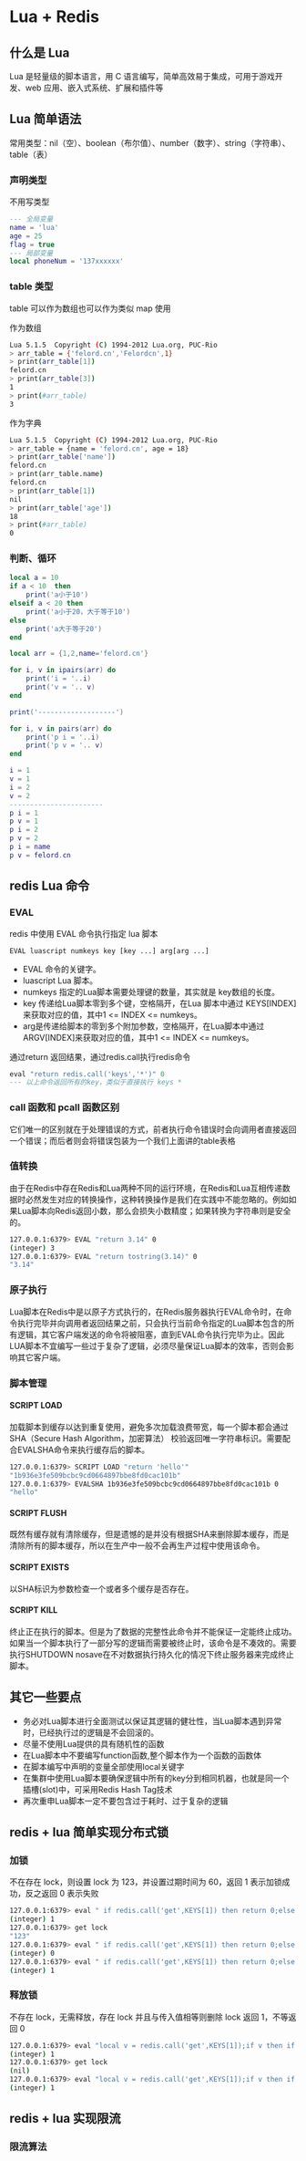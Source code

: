 # Lua + Redis
## 什么是 Lua
Lua 是轻量级的脚本语言，用 C 语言编写，简单高效易于集成，可用于游戏开发、web 应用、嵌入式系统、扩展和插件等
## Lua 简单语法
常用类型：nil（空）、boolean（布尔值）、number（数字）、string（字符串）、table（表）
### 声明类型
不用写类型
```lua
--- 全局变量
name = 'lua'
age = 25
flag = true
--- 局部变量
local phoneNum = '137xxxxxx'
```
### table 类型
table 可以作为数组也可以作为类似 map 使用

作为数组
```bash
Lua 5.1.5  Copyright (C) 1994-2012 Lua.org, PUC-Rio
> arr_table = {'felord.cn','Felordcn',1}
> print(arr_table[1])
felord.cn
> print(arr_table[3])
1
> print(#arr_table)
3
```

作为字典
```bash
Lua 5.1.5  Copyright (C) 1994-2012 Lua.org, PUC-Rio
> arr_table = {name = 'felord.cn', age = 18}
> print(arr_table['name'])
felord.cn
> print(arr_table.name)
felord.cn
> print(arr_table[1])
nil
> print(arr_table['age'])
18
> print(#arr_table)
0
```
### 判断、循环
```lua
local a = 10
if a < 10  then
	print('a小于10')
elseif a < 20 then
	print('a小于20，大于等于10')
else
	print('a大于等于20')
end
```

```lua
local arr = {1,2,name='felord.cn'}

for i, v in ipairs(arr) do
    print('i = '..i)
    print('v = '.. v)
end

print('-------------------')

for i, v in pairs(arr) do
    print('p i = '..i)
    print('p v = '.. v)
end

i = 1
v = 1
i = 2
v = 2
-----------------------
p i = 1
p v = 1
p i = 2
p v = 2
p i = name
p v = felord.cn
```

## redis Lua 命令
### EVAL
redis 中使用 EVAL 命令执行指定 lua 脚本
```redis
EVAL luascript numkeys key [key ...] arg[arg ...]
```
- EVAL 命令的关键字。
- luascript Lua 脚本。
- numkeys 指定的Lua脚本需要处理键的数量，其实就是 key数组的长度。
- key 传递给Lua脚本零到多个键，空格隔开，在Lua 脚本中通过 KEYS[INDEX]来获取对应的值，其中1 <= INDEX <= numkeys。
- arg是传递给脚本的零到多个附加参数，空格隔开，在Lua脚本中通过ARGV[INDEX]来获取对应的值，其中1 <= INDEX <= numkeys。

通过return 返回结果，通过redis.call执行redis命令
```lua
eval "return redis.call('keys','*')" 0
--- 以上命令返回所有的key，类似于直接执行 keys *
```

### call 函数和 pcall 函数区别
它们唯一的区别就在于处理错误的方式，前者执行命令错误时会向调用者直接返回一个错误；而后者则会将错误包装为一个我们上面讲的table表格

### 值转换
由于在Redis中存在Redis和Lua两种不同的运行环境，在Redis和Lua互相传递数据时必然发生对应的转换操作，这种转换操作是我们在实践中不能忽略的。例如如果Lua脚本向Redis返回小数，那么会损失小数精度；如果转换为字符串则是安全的。
```bash
127.0.0.1:6379> EVAL "return 3.14" 0
(integer) 3
127.0.0.1:6379> EVAL "return tostring(3.14)" 0
"3.14"
```

### 原子执行
Lua脚本在Redis中是以原子方式执行的，在Redis服务器执行EVAL命令时，在命令执行完毕并向调用者返回结果之前，只会执行当前命令指定的Lua脚本包含的所有逻辑，其它客户端发送的命令将被阻塞，直到EVAL命令执行完毕为止。因此LUA脚本不宜编写一些过于复杂了逻辑，必须尽量保证Lua脚本的效率，否则会影响其它客户端。

### 脚本管理
#### SCRIPT LOAD
加载脚本到缓存以达到重复使用，避免多次加载浪费带宽，每一个脚本都会通过 SHA（Secure Hash Algorithm，加密算法） 校验返回唯一字符串标识。需要配合EVALSHA命令来执行缓存后的脚本。
```bash
127.0.0.1:6379> SCRIPT LOAD "return 'hello'"
"1b936e3fe509bcbc9cd0664897bbe8fd0cac101b"
127.0.0.1:6379> EVALSHA 1b936e3fe509bcbc9cd0664897bbe8fd0cac101b 0
"hello"
```
#### SCRIPT FLUSH
既然有缓存就有清除缓存，但是遗憾的是并没有根据SHA来删除脚本缓存，而是清除所有的脚本缓存，所以在生产中一般不会再生产过程中使用该命令。
#### SCRIPT EXISTS
以SHA标识为参数检查一个或者多个缓存是否存在。
#### SCRIPT KILL
终止正在执行的脚本。但是为了数据的完整性此命令并不能保证一定能终止成功。如果当一个脚本执行了一部分写的逻辑而需要被终止时，该命令是不凑效的。需要执行SHUTDOWN nosave在不对数据执行持久化的情况下终止服务器来完成终止脚本。

## 其它一些要点
- 务必对Lua脚本进行全面测试以保证其逻辑的健壮性，当Lua脚本遇到异常时，已经执行过的逻辑是不会回滚的。
- 尽量不使用Lua提供的具有随机性的函数
- 在Lua脚本中不要编写function函数,整个脚本作为一个函数的函数体
- 在脚本编写中声明的变量全部使用local关键字
- 在集群中使用Lua脚本要确保逻辑中所有的key分到相同机器，也就是同一个插槽(slot)中，可采用Redis Hash Tag技术
- 再次重申Lua脚本一定不要包含过于耗时、过于复杂的逻辑

## redis + lua 简单实现分布式锁
### 加锁
不在存在 lock，则设置 lock 为 123，并设置过期时间为 60，返回 1 表示加锁成功，反之返回 0 表示失败
```bash
127.0.0.1:6379> eval " if redis.call('get',KEYS[1]) then return 0;else redis.call('set',KEYS[1],ARGV[1]);redis.call('expire',KEYS[1],ARGV[2]);return 1;end" 1 lock 123 60
(integer) 1
127.0.0.1:6379> get lock
"123"
127.0.0.1:6379> eval " if redis.call('get',KEYS[1]) then return 0;else redis.call('set',KEYS[1],ARGV[1]);redis.call('expire',KEYS[1],ARGV[2]);return 1;end" 1 lock 123 60
(integer) 0
127.0.0.1:6379> eval " if redis.call('get',KEYS[1]) then return 0;else redis.call('set',KEYS[1],ARGV[1]);redis.call('expire',KEYS[1],ARGV[2]);return 1;end" 1 lock 123 60
(integer) 1
```
### 释放锁
不存在 lock，无需释放，存在 lock 并且与传入值相等则删除 lock 返回 1，不等返回 0 
```bash
127.0.0.1:6379> eval "local v = redis.call('get',KEYS[1]);if v then if v ~= ARGV[1] then return 0; end;redis.call('del',KEYS[1]);end;return 1;" 1 lock 123
(integer) 1
127.0.0.1:6379> get lock
(nil)
127.0.0.1:6379> eval "local v = redis.call('get',KEYS[1]);if v then if v ~= ARGV[1] then return 0; end;redis.call('del',KEYS[1]);end;return 1;" 1 lock 123
(integer) 1
```

## redis + lua 实现限流
### 限流算法
